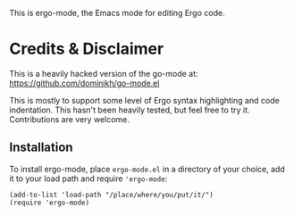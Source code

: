 This is ergo-mode, the Emacs mode for editing Ergo code.

# Credits & Disclaimer

This is a heavily hacked version of the go-mode at: https://github.com/dominikh/go-mode.el

This is mostly to support some level of Ergo syntax highlighting and code indentation. This hasn't been heavily tested, but feel free to try it. Contributions are very welcome.

## Installation

To install ergo-mode, place `ergo-mode.el` in a directory of your choice, add it to your load path and require `'ergo-mode`:

    (add-to-list 'load-path "/place/where/you/put/it/")
    (require 'ergo-mode)

